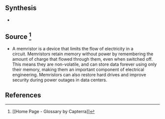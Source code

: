 ## Synthesis
- 
## Source [^1]
- A memristor is a device that limits the flow of electricity in a circuit. Memristors retain memory without power by remembering the amount of charge that flowed through them, even when switched off. This means they are non-volatile, and can store data forever using only their memory, making them an important component of electrical engineering. Memristors can also restore hard drives and improve security during power outages in data centers.
## References

[^1]: [[Home Page - Glossary by Capterra]]
